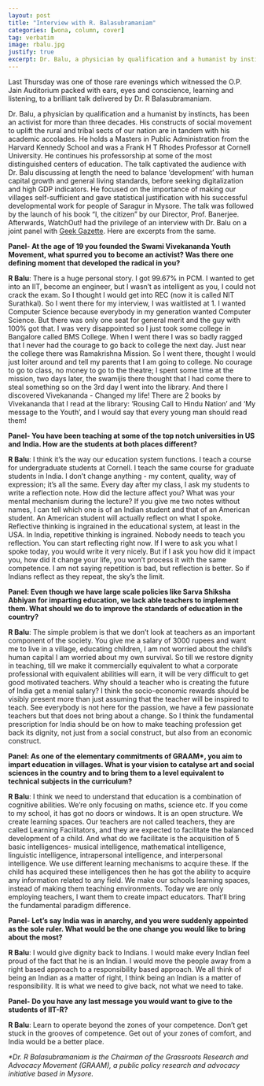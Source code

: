 ```yaml
---
layout: post
title: "Interview with R. Balasubramaniam"
categories: [wona, column, cover]
tag: verbatim
image: rbalu.jpg
justify: true
excerpt: Dr. Balu, a physician by qualification and a humanist by instincts has been an activist for more than three decades. His constructs of social movement to uplift the rural and tribal of our nation goes parallel with his academic accolades.
---
```


Last Thursday was one of those rare evenings which witnessed the O.P. Jain Auditorium packed with ears, eyes and conscience, learning and listening, to a brilliant talk delivered by Dr. R Balasubramaniam.

Dr. Balu, a physician by qualification and a humanist by instincts, has been an activist for more than three decades. His constructs of social movement to uplift the rural and tribal sects of our nation are in tandem with his academic accolades. He holds a Masters in Public Administration from the Harvard Kennedy School and was a Frank H T Rhodes Professor at Cornell University. He continues his professorship at some of the most distinguished centers of education.
The talk captivated the audience with Dr. Balu discussing at length the need to balance ‘development’ with human capital growth and general living standards, before seeking digitalization and high GDP indicators. He focused on the importance of making our villages self-sufficient and gave statistical justification with his successful developmental work for people of Saragur in Mysore.
The talk was followed by the launch of his book “I, the citizen” by our Director, Prof. Banerjee. Afterwards, WatchOut! had the privilege of an interview with Dr. Balu on a joint panel with [Geek Gazette](https://www.facebook.com/geekgazette). Here are excerpts from the same.

__Panel- At the age of 19 you founded the Swami Vivekananda Youth Movement, what spurred you to become an activist? Was there one defining moment that developed the radical in you?__

__R Balu__: There is a huge personal story. I got 99.67% in PCM. I wanted to get into an IIT, become an engineer, but I wasn’t as intelligent as you, I could not crack the exam. So I thought I would get into REC (now it is called NIT Surathkal). So I went there for my interview, I was waitlisted at 1. I wanted Computer Science because everybody in my generation wanted Computer Science. But there was only one seat for general merit and the guy with 100% got that. I was very disappointed so
I just took some college in Bangalore called BMS College. When I went there I was so badly ragged that I never had the courage to go back to college the next day. Just near the college there was Ramakrishna Mission. So I went there, thought I would just loiter around and tell my parents that I am going to college. No courage to go to class, no money to go to the theatre; I spent some time at the mission, two days later, the swamijis there thought that I had come there to steal something so
on the 3rd day I went into the library. And there I discovered Vivekananda - Changed my life!
There are 2 books by Vivekananda that I read at the library: ‘Rousing Call to Hindu Nation’ and ‘My message to the Youth’, and I would say that every young man should read them!

__Panel- You have been teaching at some of the top notch universities in US and India. How are the students at both places different?__

__R Balu__: I think it’s the way our education system functions. I teach a course for undergraduate students at Cornell. I teach the same course for graduate students in India. I don’t change anything - my content, quality, way of expression; it’s all the same. Every day after my class, I ask my students to write a reflection note. How did the lecture affect you? What was your mental mechanism during the lecture? If you give me two notes without names, I can tell which one is of an
Indian student and that of an American student. An American student will actually reflect on what I spoke. Reflective thinking is ingrained in the educational system, at least in the USA. In India, repetitive thinking is ingrained. Nobody needs to teach you reflection. You can start reflecting right now. If I were to ask you what I spoke today, you would write it very nicely. But if I ask you how did it impact you, how did it change your life, you won’t process it with the same
competence. I am not saying repetition is bad, but reflection is better. So if Indians reflect as they repeat, the sky’s the limit.

__Panel: Even though we have large scale policies like Sarva Shiksha Abhiyan for imparting education, we lack able teachers to implement them. What should we do to improve the standards of education in the country?__

__R Balu__: The simple problem is that we don’t look at teachers as an important component of the society. You give me a salary of 3000 rupees and want me to live in a village, educating children, I am not worried about the child’s human capital I am worried about my own survival. So till we restore dignity in teaching, till we make it commercially equivalent to what a corporate professional with equivalent abilities will earn, it will be very difficult to get good motivated teachers. Why
should a teacher who is creating the future of India get a menial salary? I think the socio-economic rewards should be visibly present more than just assuming that the teacher will be inspired to teach. See everybody is not here for the passion, we have a few passionate teachers but that does not bring about a change. So I think the fundamental prescription for India should be on how to make teaching profession get back its dignity, not just from a social construct, but also from an
economic construct.

__Panel: As one of the elementary commitments of GRAAM*, you aim to impart education in villages. What is your vision to catalyse art and social sciences in the country and to bring them to a level equivalent to technical subjects in the curriculum?__

__R Balu__: I think we need to understand that education is a combination of cognitive abilities. We’re only focusing on maths, science etc. If you come to my school, it has got no doors or windows. It is an open structure. We create learning spaces. Our teachers are not called teachers, they are called Learning Facilitators, and they are expected to facilitate the balanced development of a child. And what do we facilitate is the acquisition of 5 basic intelligences- musical
intelligence, mathematical intelligence, linguistic intelligence, intrapersonal intelligence, and interpersonal intelligence. We use different learning mechanisms to acquire these. If the child has acquired these intelligences then he has got the ability to acquire any information related to any field. We make our schools learning spaces, instead of making them teaching environments. Today we are only employing teachers, I want them to create impact educators. That’ll bring the fundamental
paradigm difference.

__Panel- Let’s say India was in anarchy, and you were suddenly appointed as the sole ruler. What would be the one change you would like to bring about the most?__

__R Balu__: I would give dignity back to Indians. I would make every Indian feel proud of the fact that he is an Indian. I would move the people away from a right based approach to a responsibility based approach. We all think of being an Indian as a matter of right, I think being an Indian is a matter of responsibility. It is what we need to give back, not what we need to take.

__Panel- Do you have any last message you would want to give to the students of IIT-R?__

__R Balu__: Learn to operate beyond the zones of your competence. Don’t get stuck in the grooves of competence. Get out of your zones of comfort, and India would be a better place.

_*Dr. R Balasubramaniam is the Chairman of the Grassroots Research and Advocacy Movement (GRAAM), a public policy research and advocacy initiative based in Mysore._
